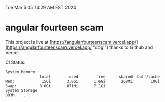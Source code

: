 Tue Mar  5 05:14:29 AM EST 2024

# angular fourteen scam


This project is live at [https://angularfourteenscam.vercel.app/](https://angularfourteenscam.vercel.app/ "dog!") thanks to Github and Vercel.

CI Status: 

```bash
System Memory
               total        used        free      shared  buff/cache   available
Mem:            15Gi       3.8Gi       1.6Gi       268Mi        10Gi        11Gi
Swap:          8.0Gi       871Mi       7.1Gi
System Storage
893M	.
```
```bash
